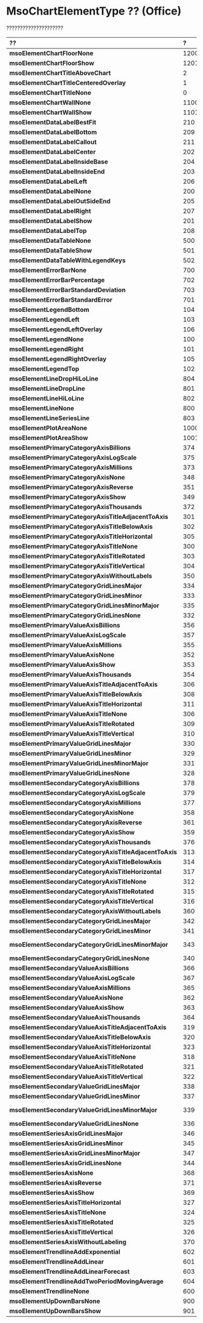 
# MsoChartElementType ?? (Office)

?????????????????????



|**??**|**?**|**??**|
|:-----|:-----|:-----|
|**msoElementChartFloorNone**|1200|??????????????|
|**msoElementChartFloorShow**|1201|?????????????|
|**msoElementChartTitleAboveChart**|2|?????????????????|
|**msoElementChartTitleCenteredOverlay**|1|???????????????????|
|**msoElementChartTitleNone**|0|??? ????????????|
|**msoElementChartWallNone**|1100|??????????????|
|**msoElementChartWallShow**|1101|?????????????|
|**msoElementDataLabelBestFit**|210|??? ????????????|
|**msoElementDataLabelBottom**|209|??? ????????????|
|**msoElementDataLabelCallout**|211|?????????? ??????????|
|**msoElementDataLabelCenter**|202|??? ?????????????|
|**msoElementDataLabelInsideBase**|204|??? ????????????????|
|**msoElementDataLabelInsideEnd**|203|??? ????????????????|
|**msoElementDataLabelLeft**|206|??? ?????????????|
|**msoElementDataLabelNone**|200|??? ???????????|
|**msoElementDataLabelOutSideEnd**|205|??? ????????????????|
|**msoElementDataLabelRight**|207|??? ?????????????|
|**msoElementDataLabelShow**|201|??? ??????????|
|**msoElementDataLabelTop**|208|??? ????????????|
|**msoElementDataTableNone**|500|??? ????????????|
|**msoElementDataTableShow**|501|??? ???????????|
|**msoElementDataTableWithLegendKeys**|502|???????????? ???????????|
|**msoElementErrorBarNone**|700|????????????|
|**msoElementErrorBarPercentage**|702|???????????????????|
|**msoElementErrorBarStandardDeviation**|703|????????????????|
|**msoElementErrorBarStandardError**|701|??????????????|
|**msoElementLegendBottom**|104|???????????|
|**msoElementLegendLeft**|103|???????????|
|**msoElementLegendLeftOverlay**|106|??????????????|
|**msoElementLegendNone**|100|??????????|
|**msoElementLegendRight**|101|???????????|
|**msoElementLegendRightOverlay**|105|??????????????|
|**msoElementLegendTop**|102|???????????|
|**msoElementLineDropHiLoLine**|804|???/??????????|
|**msoElementLineDropLine**|801|??????????|
|**msoElementLineHiLoLine**|802|??????????|
|**msoElementLineNone**|800|?????????|
|**msoElementLineSeriesLine**|803|??????????|
|**msoElementPlotAreaNone**|1000|???? ???????????|
|**msoElementPlotAreaShow**|1001|???? ??????????|
|**msoElementPrimaryCategoryAxisBillions**|374|?????????????????|
|**msoElementPrimaryCategoryAxisLogScale**|375|????????????????|
|**msoElementPrimaryCategoryAxisMillions**|373|?????????????????|
|**msoElementPrimaryCategoryAxisNone**|348|????????????|
|**msoElementPrimaryCategoryAxisReverse**|351|??????????????|
|**msoElementPrimaryCategoryAxisShow**|349|???????????|
|**msoElementPrimaryCategoryAxisThousands**|372|????????????????|
|**msoElementPrimaryCategoryAxisTitleAdjacentToAxis**|301|??????????????????|
|**msoElementPrimaryCategoryAxisTitleBelowAxis**|302|??????????????????|
|**msoElementPrimaryCategoryAxisTitleHorizontal**|305|???????????????????|
|**msoElementPrimaryCategoryAxisTitleNone**|300|?????????????????|
|**msoElementPrimaryCategoryAxisTitleRotated**|303|????????????????|
|**msoElementPrimaryCategoryAxisTitleVertical**|304|???????????????????|
|**msoElementPrimaryCategoryAxisWithoutLabels**|350|??????????????????|
|**msoElementPrimaryCategoryGridLinesMajor**|334|??????????????????|
|**msoElementPrimaryCategoryGridLinesMinor**|333|????????????????????|
|**msoElementPrimaryCategoryGridLinesMinorMajor**|335|???????????????????????????|
|**msoElementPrimaryCategoryGridLinesNone**|332|???????????????????|
|**msoElementPrimaryValueAxisBillions**|356|?????????????????|
|**msoElementPrimaryValueAxisLogScale**|357|????????????????|
|**msoElementPrimaryValueAxisMillions**|355|?????????????????|
|**msoElementPrimaryValueAxisNone**|352|????????????|
|**msoElementPrimaryValueAxisShow**|353|???????????|
|**msoElementPrimaryValueAxisThousands**|354|????????????????|
|**msoElementPrimaryValueAxisTitleAdjacentToAxis**|306|??????????????????|
|**msoElementPrimaryValueAxisTitleBelowAxis**|308|??????????????????|
|**msoElementPrimaryValueAxisTitleHorizontal**|311|???????????????????|
|**msoElementPrimaryValueAxisTitleNone**|306|?????????????????|
|**msoElementPrimaryValueAxisTitleRotated**|309|????????????????|
|**msoElementPrimaryValueAxisTitleVertical**|310|???????????????????|
|**msoElementPrimaryValueGridLinesMajor**|330|??????????????????|
|**msoElementPrimaryValueGridLinesMinor**|329|????????????????????|
|**msoElementPrimaryValueGridLinesMinorMajor**|331|???????????????????????????|
|**msoElementPrimaryValueGridLinesNone**|328|???????????????????|
|**msoElementSecondaryCategoryAxisBillions**|378|? 2 ????????????????|
|**msoElementSecondaryCategoryAxisLogScale**|379|? 2 ???????????????|
|**msoElementSecondaryCategoryAxisMillions**|377|? 2 ????????????????|
|**msoElementSecondaryCategoryAxisNone**|358|? 2 ???????????|
|**msoElementSecondaryCategoryAxisReverse**|361|? 2 ?????????????|
|**msoElementSecondaryCategoryAxisShow**|359|? 2 ??????????|
|**msoElementSecondaryCategoryAxisThousands**|376|? 2 ???????????????|
|**msoElementSecondaryCategoryAxisTitleAdjacentToAxis**|313|? 2 ?????????????????|
|**msoElementSecondaryCategoryAxisTitleBelowAxis**|314|? 2 ?????????????????|
|**msoElementSecondaryCategoryAxisTitleHorizontal**|317|? 2 ??????????????????|
|**msoElementSecondaryCategoryAxisTitleNone**|312|? 2 ????????????????|
|**msoElementSecondaryCategoryAxisTitleRotated**|315|? 2 ???????????????|
|**msoElementSecondaryCategoryAxisTitleVertical**|316|? 2 ??????????????????|
|**msoElementSecondaryCategoryAxisWithoutLabels**|360|? 2 ?????????????????|
|**msoElementSecondaryCategoryGridLinesMajor**|342|? 2 ?????????????????|
|**msoElementSecondaryCategoryGridLinesMinor**|341|? 2 ???????????????????|
|**msoElementSecondaryCategoryGridLinesMinorMajor**|343|? 2 ??????????????????????????|
|**msoElementSecondaryCategoryGridLinesNone**|340|? 2 ??????????????????|
|**msoElementSecondaryValueAxisBillions**|366|? 2 ????????????????|
|**msoElementSecondaryValueAxisLogScale**|367|? 2 ???????????????|
|**msoElementSecondaryValueAxisMillions**|365|? 2 ????????????????|
|**msoElementSecondaryValueAxisNone**|362|? 2 ???????????|
|**msoElementSecondaryValueAxisShow**|363|? 2 ??????????|
|**msoElementSecondaryValueAxisThousands**|364|? 2 ???????????????|
|**msoElementSecondaryValueAxisTitleAdjacentToAxis**|319|? 2 ?????????????????|
|**msoElementSecondaryValueAxisTitleBelowAxis**|320|? 2 ?????????????????|
|**msoElementSecondaryValueAxisTitleHorizontal**|323|? 2 ??????????????????|
|**msoElementSecondaryValueAxisTitleNone**|318|? 2 ????????????????|
|**msoElementSecondaryValueAxisTitleRotated**|321|? 2 ???????????????|
|**msoElementSecondaryValueAxisTitleVertical**|322|? 2 ??????????????????|
|**msoElementSecondaryValueGridLinesMajor**|338|? 2 ?????????????????|
|**msoElementSecondaryValueGridLinesMinor**|337|? 2 ???????????????????|
|**msoElementSecondaryValueGridLinesMinorMajor**|339|? 2 ??????????????????????????|
|**msoElementSecondaryValueGridLinesNone**|336|? 2 ??????????????????|
|**msoElementSeriesAxisGridLinesMajor**|346|?????????????????|
|**msoElementSeriesAxisGridLinesMinor**|345|???????????????????|
|**msoElementSeriesAxisGridLinesMinorMajor**|347|??????????????????????????|
|**msoElementSeriesAxisGridLinesNone**|344|??????????????????|
|**msoElementSeriesAxisNone**|368|???????????|
|**msoElementSeriesAxisReverse**|371|?????????????|
|**msoElementSeriesAxisShow**|369|??????????|
|**msoElementSeriesAxisTitleHorizontal**|327|??????????????????|
|**msoElementSeriesAxisTitleNone**|324|????????????????|
|**msoElementSeriesAxisTitleRotated**|325|???????????????|
|**msoElementSeriesAxisTitleVertical**|326|??????????????????|
|**msoElementSeriesAxisWithoutLabeling**|370|????????????????|
|**msoElementTrendlineAddExponential**|602|?????????????|
|**msoElementTrendlineAddLinear**|601|?????????????|
|**msoElementTrendlineAddLinearForecast**|603|???????????|
|**msoElementTrendlineAddTwoPeriodMovingAverage**|604|2 ??????????????|
|**msoElementTrendlineNone**|600|????????????|
|**msoElementUpDownBarsNone**|900|????????????|
|**msoElementUpDownBarsShow**|901|???????????|

